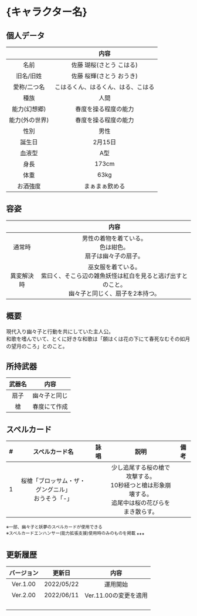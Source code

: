 # {キャラクター名}

## 個人データ
||内容|
|:---:|:---:|
|名前|佐藤 瑚桜(さとう こはる)|
|旧名/旧姓|佐藤 桜輝(さとう おうき)|
|愛称/二つ名|こはるくん、はるくん、はる、こはる|
|種族|人間|
|能力(幻想郷)|春度を操る程度の能力|
|能力(外の世界)|春度を操る程度の能力|
|性別|男性|
|誕生日|2月15日|
|血液型|A型|
|身長|173cm|
|体重|63kg|
|お酒強度|まぁまぁ飲める|

## 容姿
||内容|
|:---:|:---:|
|通常時|男性の着物を着ている。<br>色は紺色。<br>扇子は幽々子の扇子。|
|異変解決時|巫女服を着ている。<br>紫曰く、そこら辺の雑魚妖怪は紅白を見ると逃げ出すとのこと。<br>幽々子と同じく、扇子を2本持つ。|

## 概要
現代入り幽々子と行動を共にしていた主人公。<br>
和歌を嗜んでいて、とくに好きな和歌は「願はくは花の下にて春死なむその如月の望月のころ」とのこと。<br>

## 所持武器
|武器名|内容|
|:---:|:---:|
|扇子|幽々子と同じ|
|槍|春度にて作成|

## スペルカード
|#|スペルカード名|詠唱|説明|備考|
|:---:|:---:|:---:|:---:|:---:|
|1|桜槍「ブロッサム・ザ・グングニル」<br>おうそう「-」||少し追尾する桜の槍で攻撃する。<br>10秒経つと槍は形象崩壊する。<br>追尾中は桜の花びらをまき散らす。||

<sup>
※一部、幽々子と妖夢のスペルカードが使用できる<br>
※スペルカードエンハンサー(能力拡張支援)使用時のみのものを掲載
</sup>
***

## 更新履歴
|バージョン|更新日|内容|
|:---:|:---:|:---:|
|Ver.1.00|2022/05/22|運用開始|
|Ver.2.00|2022/06/11|Ver.11.00の変更を適用|
||||
||||
||||
||||


